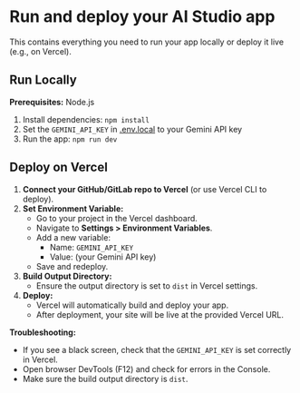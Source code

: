 # Run and deploy your AI Studio app

This contains everything you need to run your app locally or deploy it live (e.g., on Vercel).

## Run Locally

**Prerequisites:**  Node.js

1. Install dependencies:
   `npm install`
2. Set the `GEMINI_API_KEY` in [.env.local](.env.local) to your Gemini API key
3. Run the app:
   `npm run dev`

## Deploy on Vercel

1. **Connect your GitHub/GitLab repo to Vercel** (or use Vercel CLI to deploy).
2. **Set Environment Variable:**
   - Go to your project in the Vercel dashboard.
   - Navigate to **Settings > Environment Variables**.
   - Add a new variable:
     - Name: `GEMINI_API_KEY`
     - Value: (your Gemini API key)
   - Save and redeploy.
3. **Build Output Directory:**
   - Ensure the output directory is set to `dist` in Vercel settings.
4. **Deploy:**
   - Vercel will automatically build and deploy your app.
   - After deployment, your site will be live at the provided Vercel URL.

**Troubleshooting:**
- If you see a black screen, check that the `GEMINI_API_KEY` is set correctly in Vercel.
- Open browser DevTools (F12) and check for errors in the Console.
- Make sure the build output directory is `dist`.

